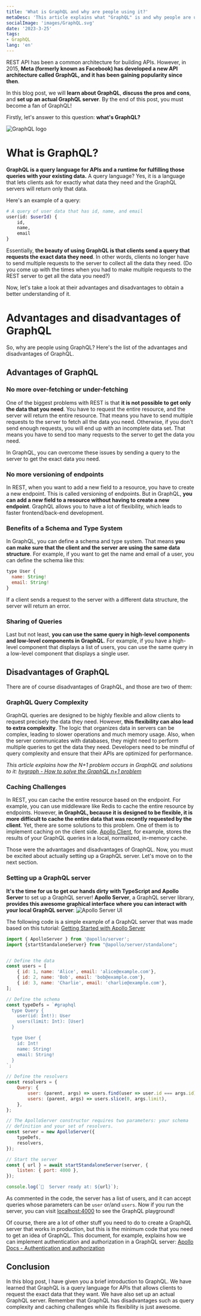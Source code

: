 ```yaml
---
title: 'What is GraphQL and why are people using it?'
metaDesc: 'This article explains what "GraphQL" is and why people are using it.'
socialImage: 'images/GraphQL.svg'
date: '2023-3-25'
tags:
- GraphQL
lang: 'en'
---
```


REST API has been a common architecture for building APIs. 
However, in 2015, **Meta (formerly known as Facebook) has developed a new API architecture called GraphQL, 
and it has been gaining popularity since then**.

In this blog post, we will **learn about GraphQL**, **discuss the pros and cons**, and **set up an actual GraphQL server**.
By the end of this post, you must become a fan of GraphQL!

Firstly, let's answer to this question: **what's GraphQL?**

![GraphQL logo](https://drive.google.com/uc?id=1i4ur10k-f1nu5z9KBdn-xFZTLVi28Scg)

# What is GraphQL?
**GraphQL is a query language for APIs and a runtime for fulfilling those queries with your existing data.** 
A query language? Yes, it is a language that lets clients ask for exactly what data they need and the GraphQL servers will return only that data.  

Here's an example of a query:
```graphql
# A query of user data that has id, name, and email
user(id: $userId) {
    id,
    name,
    email
}
```

Essentially, **the beauty of using GraphQL is that clients send a query that requests the exact data they need**.
In other words, clients no longer have to send multiple requests to the server to collect all the data they need.
(Do you come up with the times when you had to make multiple requests to the REST server to get all the data you need?)

Now, let's take a look at their advantages and disadvantages to obtain a better understanding of it.

# Advantages and disadvantages of GraphQL
So, why are people using GraphQL? Here's the list of the advantages and disadvantages of GraphQL.

## Advantages of GraphQL
### No more over-fetching or under-fetching
One of the biggest problems with REST is that **it is not possible to get only the data that you need**.
You have to request the entire resource, and the server will return the entire resource.
That means you have to send multiple requests to the server to fetch all the data you need.
Otherwise, if you don't send enough requests, you will end up with an incomplete data set.
That means you have to send too many requests to the server to get the data you need.

In GraphQL, you can overcome these issues by sending a query to the server to get the exact data you need.

### No more versioning of endpoints
In REST, when you want to add a new field to a resource, you have to create a new endpoint.
This is called versioning of endpoints.
But in GraphQL, **you can add a new field to a resource without having to create a new endpoint**. 
GraphQL allows you to have a lot of flexibility, which leads to faster frontend/back-end development.

### Benefits of a Schema and Type System
In GraphQL, you can define a schema and type system.
That means **you can make sure that the client and the server are using the same data structure**.
For example, if you want to get the name and email of a user, you can define the schema like this:

```js 
type User {
  name: String!
  email: String!
}
```

If a client sends a request to the server with a different data structure, the server will return an error.

### Sharing of Queries
Last but not least, **you can use the same query in high-level components and low-level components in GraphQL**.
For example, if you have a high-level component that displays a list of users, 
you can use the same query in a low-level component that displays a single user.

## Disadvantages of GraphQL
There are of course disadvantages of GraphQL, and those are two of them:

### GraphQL Query Complexity
GraphQL queries are designed to be highly flexible and allow clients to request precisely the data they need.
However, **this flexibility can also lead to extra complexity**.
The logic that organizes data in servers can be complex, leading to slower operations and much memory usage.
Also, when the server communicates with databases, 
they might need to perform multiple queries to get the data they need.
Developers need to be mindful of query complexity and ensure that their APIs are optimized for performance.

*This article explains how the N+1 problem occurs in GraphQL and solutions to it: [hygraph - How to solve the GraphQL n+1 problem](https://hygraph.com/blog/graphql-n-1-problem)*

### Caching Challenges
In REST, you can cache the entire resource based on the endpoint.
For example, you can use middleware like Redis to cache the entire resource by endpoints.
However, **in GraphQL, because it is designed to be flexible, it is more difficult to cache the entire data that was recently requested by the client**.
Yet, there are some solutions to this problem.
One of them is to implement caching on the client side. 
[Apollo Client](https://www.apollographql.com/docs/react/caching/overview/), for example, stores the results of your GraphQL queries in a local, normalized, in-memory cache.

Those were the advantages and disadvantages of GraphQL.
Now, you must be excited about actually setting up a GraphQL server. 
Let's move on to the next section.

### Setting up a GraphQL server
**It's the time for us to get our hands dirty with TypeScript and Apollo Server** to set up a GraphQL server!
**Apollo Server**, a GraphQL server library, **provides this awesome graphical interface where you can interact with your local GraphQL server**:
![Apollo Server UI](https://drive.google.com/uc?id=1RVCFmrWZdT6iarP141Gv13YgyrdyI3ah)

The following code is a simple example of a GraphQL server that was made based on this tutorial: [Getting Started with Apollo Server](https://www.apollographql.com/docs/apollo-server/getting-started/)


```js
import { ApolloServer } from '@apollo/server';
import {startStandaloneServer} from "@apollo/server/standalone";


// Define the data
const users = [
    { id: 1, name: 'Alice', email: 'alice@example.com'},
    { id: 2, name: 'Bob', email: 'bob@example.com'},
    { id: 3, name: 'Charlie', email: 'charlie@example.com'},
];

// Define the schema
const typeDefs = `#graphql
  type Query {
    user(id: Int!): User
    users(limit: Int): [User]
  }

  type User {
    id: Int!
    name: String!
    email: String!
  }
`;

// Define the resolvers
const resolvers = {
    Query: {
        user: (parent, args) => users.find(user => user.id === args.id),
        users: (parent, args) => users.slice(0, args.limit),
    },
};

// The ApolloServer constructor requires two parameters: your schema
// definition and your set of resolvers.
const server = new ApolloServer({
    typeDefs,
    resolvers,
});

// Start the server
const { url } = await startStandaloneServer(server, {
    listen: { port: 4000 },
});

console.log(`🚀  Server ready at: ${url}`);
```

As commented in the code, the server has a list of users, and it can accept queries whose parameters can be `user` or/and `users`.
Now if you run the server, you can visit [localhost:4000](localhost:4000) to see the GraphQL playground!

Of course, there are a lot of other stuff you need to do to create a GraphQL server that works in production, 
but this is the minimum code that you need to get an idea of GraphQL.
This document, for example, explains how we can implement authentication and authorization in a GraphQL server: [Apollo Docs - Authentication and authorization](https://www.apollographql.com/docs/apollo-server/security/authentication/)

## Conclusion
In this blog post, I have given you a brief introduction to GraphQL.
We have learned that GraphQL is a query language for APIs that allows clients to request the exact data that they want.
We have also set up an actual GraphQL server.
Remember that GraphQL has disadvantages such as query complexity and caching challenges while its flexibility is just awesome.
